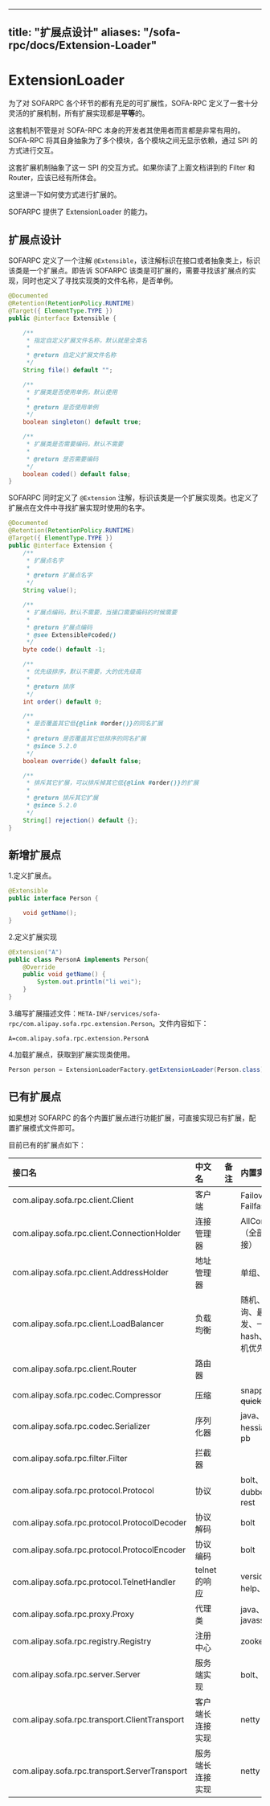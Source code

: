 
---
title: "扩展点设计"
aliases: "/sofa-rpc/docs/Extension-Loader"
---


# ExtensionLoader

为了对 SOFARPC 各个环节的都有充足的可扩展性，SOFA-RPC 定义了一套十分灵活的扩展机制，所有扩展实现都是**平等**的。

这套机制不管是对 SOFA-RPC 本身的开发者其使用者而言都是非常有用的。SOFA-RPC 将其自身抽象为了多个模块，各个模块之间无显示依赖，通过 SPI 的方式进行交互。

这套扩展机制抽象了这一 SPI 的交互方式。如果你读了上面文档讲到的 Filter 和 Router，应该已经有所体会。

这里讲一下如何使方式进行扩展的。

SOFARPC 提供了 ExtensionLoader 的能力。


## 扩展点设计

SOFARPC 定义了一个注解 `@Extensible`，该注解标识在接口或者抽象类上，标识该类是一个扩展点。即告诉 SOFARPC 该类是可扩展的，需要寻找该扩展点的实现，同时也定义了寻找实现类的文件名称，是否单例。

```java
@Documented
@Retention(RetentionPolicy.RUNTIME)
@Target({ ElementType.TYPE })
public @interface Extensible {

    /**
     * 指定自定义扩展文件名称，默认就是全类名
     *
     * @return 自定义扩展文件名称
     */
    String file() default "";

    /**
     * 扩展类是否使用单例，默认使用
     *
     * @return 是否使用单例
     */
    boolean singleton() default true;

    /**
     * 扩展类是否需要编码，默认不需要
     *
     * @return 是否需要编码
     */
    boolean coded() default false;
}
```

SOFARPC 同时定义了 `@Extension` 注解，标识该类是一个扩展实现类。也定义了扩展点在文件中寻找扩展实现时使用的名字。

```java
@Documented
@Retention(RetentionPolicy.RUNTIME)
@Target({ ElementType.TYPE })
public @interface Extension {
    /**
     * 扩展点名字
     *
     * @return 扩展点名字
     */
    String value();

    /**
     * 扩展点编码，默认不需要，当接口需要编码的时候需要
     *
     * @return 扩展点编码
     * @see Extensible#coded()
     */
    byte code() default -1;

    /**
     * 优先级排序，默认不需要，大的优先级高
     *
     * @return 排序
     */
    int order() default 0;

    /**
     * 是否覆盖其它低{@link #order()}的同名扩展
     *
     * @return 是否覆盖其它低排序的同名扩展
     * @since 5.2.0
     */
    boolean override() default false;

    /**
     * 排斥其它扩展，可以排斥掉其它低{@link #order()}的扩展
     *
     * @return 排斥其它扩展
     * @since 5.2.0
     */
    String[] rejection() default {};
}
```

## 新增扩展点

1.定义扩展点。

```java
@Extensible
public interface Person {

    void getName();
}
```

2.定义扩展实现

```java
@Extension("A")
public class PersonA implements Person{
    @Override
    public void getName() {
        System.out.println("li wei");
    }
}
```

3.编写扩展描述文件：`META-INF/services/sofa-rpc/com.alipay.sofa.rpc.extension.Person`。文件内容如下：

```plain
A=com.alipay.sofa.rpc.extension.PersonA
```

4.加载扩展点，获取到扩展实现类使用。

```java
Person person = ExtensionLoaderFactory.getExtensionLoader(Person.class).getExtension("A");
```

## 已有扩展点

如果想对 SOFARPC 的各个内置扩展点进行功能扩展，可直接实现已有扩展，配置扩展模式文件即可。

目前已有的扩展点如下：

接口名|中文名|备注|内置实现
:---------------------------------|:-------|:-----------------------|:-----
com.alipay.sofa.rpc.client.Client              |客户端    | |Failover、Failfast
com.alipay.sofa.rpc.client.ConnectionHolder    |连接管理器 | |AllConnect（全部连接）
com.alipay.sofa.rpc.client.AddressHolder       |地址管理器 | |单组、多组
com.alipay.sofa.rpc.client.LoadBalancer        |负载均衡   | |随机、轮询、最少并发、一致性 hash、本机优先
com.alipay.sofa.rpc.client.Router              |路由器    | |
com.alipay.sofa.rpc.codec.Compressor           |压缩      | |snappy、~~quicklz~~
com.alipay.sofa.rpc.codec.Serializer           |序列化器  | |java、hessian、pb
com.alipay.sofa.rpc.filter.Filter              |拦截器    | |
com.alipay.sofa.rpc.protocol.Protocol          |协议      | |bolt、dubbo、rest
com.alipay.sofa.rpc.protocol.ProtocolDecoder   |协议解码   | |bolt
com.alipay.sofa.rpc.protocol.ProtocolEncoder   |协议编码   | |bolt
com.alipay.sofa.rpc.protocol.TelnetHandler     |telnet 的响应| |version、help、ls
com.alipay.sofa.rpc.proxy.Proxy                |代理类    | |java、javassist
com.alipay.sofa.rpc.registry.Registry          |注册中心    | |zookeeper
com.alipay.sofa.rpc.server.Server              |服务端实现 | | bolt、rest
com.alipay.sofa.rpc.transport.ClientTransport  |客户端长连接实现| |netty
com.alipay.sofa.rpc.transport.ServerTransport  |服务端长连接实现| |netty
